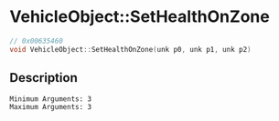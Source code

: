# VehicleObject::SetHealthOnZone
```c
// 0x00635460
void VehicleObject::SetHealthOnZone(unk p0, unk p1, unk p2)
```
## Description
```
Minimum Arguments: 3
Maximum Arguments: 3
```

